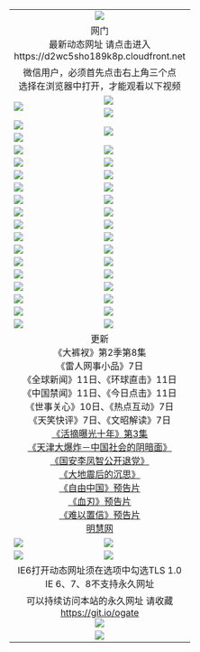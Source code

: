 ﻿<table>
  <tr></tr>
  <tr><td colspan=2 align=center><img src="https://cloud.githubusercontent.com/assets/11880933/13434984/f430fae2-e012-11e5-814f-c2df1e82b247.jpg" /></td></tr>
  <tr><td colspan=2 align=center>网门<br>最新动态网址 请点击进入
<br>https://d2wc5sho189k8p.cloudfront.net
    </td>
  </tr>
  <tr>
    <td colspan=2 align=center>微信用户，必须首先点击右上角三个点<br>选择在浏览器中打开，才能观看以下视频</td>
  </tr>
  <tr>
    <td rowspan=2><a href="https://d2wc5sho189k8p.cloudfront.net/ogUP.aspx?name=11DKC.mp4&count=T:2,2:8,1:16&from=github" target="_blank"><img src="https://d2wc5sho189k8p.cloudfront.net/Up/11DKC1.jpg" /></a></td> 
    <td><div><a href="https://d2wc5sho189k8p.cloudfront.net/ogUP.aspx?name=LRWS.mp4&count=7B:9,6B:44,5A:10,5B:35,4A:14,4B:19,3A:10,3B:26,2A:16,2B:21,1A:23,1B:29&current=7B:9" target="_blank"><img src="https://d2wc5sho189k8p.cloudfront.net/Up/LRWS.jpg" /></a></td>
   </tr>
  <tr>
    <td><a href="https://d2wc5sho189k8p.cloudfront.net/ogNiceVedio.aspx" target="_blank"><img src="https://d2wc5sho189k8p.cloudfront.net/Up/11TGKDY.jpg" /></a></td>
  </tr>
  <tr>
    <td><a href="https://d2wc5sho189k8p.cloudfront.net/ogUP.aspx?name=JQR.mp4&count=2" target="_blank"><img src="https://d2wc5sho189k8p.cloudfront.net/Up/JQR.jpg" /></a></td>   
    <td rowspan=2><a href="https://d2wc5sho189k8p.cloudfront.net/ogUP.aspx?name=JP.mp4&count=9" target="_blank"><img src="https://d2wc5sho189k8p.cloudfront.net/Up/JP.jpg" /></td>
  </tr>
  <tr>
    <td><a href="https://d2wc5sho189k8p.cloudfront.net/ogUP.aspx?name=WH.mp4" target="_blank"><img src="https://d2wc5sho189k8p.cloudfront.net/Up/WH.jpg" /></a></td>
  </tr>
  <tr>
    <td><a href="https://d2wc5sho189k8p.cloudfront.net/ogUP.aspx?name=SSZJ.mp4&count=480P:9,S:3" target="_blank"><img src="https://d2wc5sho189k8p.cloudfront.net/Up/SSZJ.jpg" /></a></td>
    <td><a href="https://d2wc5sho189k8p.cloudfront.net/ogUP.aspx?name=ZY.mp4&count=2015:16" target="_blank"><img src="https://d2wc5sho189k8p.cloudfront.net/Up/ZY.jpg" /></a</td>
  </tr>
  <tr>
    <td><a href="https://d2wc5sho189k8p.cloudfront.net/ogUP.aspx?name=XTFY.mp4&count=B:2,A:24" target="_blank"><img src="https://d2wc5sho189k8p.cloudfront.net/Up/XTFY.jpg" /></a></td>
    <td><a href="https://d2wc5sho189k8p.cloudfront.net/ogUP.aspx?name=1XQK.mp4&count=13" target="_blank"><img src="https://d2wc5sho189k8p.cloudfront.net/Up/1XQK.jpg" /></a</td>
  </tr>
  <tr>
    <td><a href="https://d2wc5sho189k8p.cloudfront.net/ogUP.aspx?name=1LYF.mp4&count=2" target="_blank"><img src="https://d2wc5sho189k8p.cloudfront.net/Up/1LYF0.jpg" /></a></td>
    <td><a href="https://d2wc5sho189k8p.cloudfront.net/ogUP.aspx?name=1ZGC.mp4&count=6" target="_blank"><img src="https://d2wc5sho189k8p.cloudfront.net/Up/1ZGC0.jpg" /></a></td>
  </tr>
  <tr>
    <td><a href="https://d2wc5sho189k8p.cloudfront.net/ogUP.aspx?name=1ZKM.mp4&count=3&current=3" target="_blank"><img src="https://d2wc5sho189k8p.cloudfront.net/Up/1ZKM0.jpg" /></a></td>  
    <td><a href="https://d2wc5sho189k8p.cloudfront.net/ogUP.aspx?name=1WWY.mp4&count=6&current=6" target="_blank"><img src="https://d2wc5sho189k8p.cloudfront.net/Up/1WWY0.jpg" /></a></td>
  </tr>
  <tr>
    <td><a href="https://d2wc5sho189k8p.cloudfront.net/ogUP.aspx?name=10JGY.mp4&count=3" target="_blank"><img src="https://d2wc5sho189k8p.cloudfront.net/Up/10JGY0.jpg" /></a></td>
    <td><a href="https://d2wc5sho189k8p.cloudfront.net/ogUP.aspx?name=10CYS.mp4&count=2" target="_blank"><img src="https://d2wc5sho189k8p.cloudfront.net/Up/10CYS0.jpg" /></a></td>
  </tr>
  <tr>
    <td><a href="https://d2wc5sho189k8p.cloudfront.net/ogUP.aspx?name=4SQQ.mp4&count=201603:9,201602:20,201601:21&current=201603:9" target="_blank"><img src="https://d2wc5sho189k8p.cloudfront.net/Up/4SQQ0.jpg"/></a></td>
    <td><a href="https://d2wc5sho189k8p.cloudfront.net/ogUP.aspx?name=4SHQ.mp4&count=201603:11,201602:27,201601:28&current=201603:11" target="_blank"><img src="https://d2wc5sho189k8p.cloudfront.net/Up/4SHQ0.jpg"/></a></td>
  </tr>
  <tr>
    <td><a href="https://d2wc5sho189k8p.cloudfront.net/ogUP.aspx?name=4SZG.mp4&count=201603:10,201602:21,201601:23&current=201603:10" target="_blank"><img src="https://d2wc5sho189k8p.cloudfront.net/Up/4SZG0.jpg"/></a></td>
    <td><a href="https://d2wc5sho189k8p.cloudfront.net/ogUP.aspx?name=4SDJ.mp4&count=201603A:10,201603B:6,201602A:24,201602B:7,201601A:48,201601B:6&current=201603A:10" target="_blank"><img src="https://d2wc5sho189k8p.cloudfront.net/Up/4SDJ0.jpg"/></a></td>
  </tr>
  <tr>
    <td><a href="https://d2wc5sho189k8p.cloudfront.net/ogUP.aspx?name=4SGX.mp4&count=201603:2&current=201603:2" target="_blank"><img src="https://d2wc5sho189k8p.cloudfront.net/Up/4SGX0.jpg"/></a></td>
    <td><a href="https://d2wc5sho189k8p.cloudfront.net/ogUP.aspx?name=4SHD.mp4&count=201603:3&current=201603:1" target="_blank"><img src="https://d2wc5sho189k8p.cloudfront.net/Up/4SHD0.jpg"/></a></td>
  </tr>
  <tr>
    <td><a href="https://d2wc5sho189k8p.cloudfront.net/ogUP.aspx?name=4CTX.mp4&count=201603:2,201602:3,201601:4&current=201603:2" target="_blank"><img src="https://d2wc5sho189k8p.cloudfront.net/Up/4CTX0.jpg"/></a></td>
    <td><a href="https://d2wc5sho189k8p.cloudfront.net/ogUP.aspx?name=4CWZ.mp4&count=201603:1,201602:4,201601:4&current=201603:1" target="_blank"><img src="https://d2wc5sho189k8p.cloudfront.net/Up/4CWZ0.jpg"/></a></td>
  </tr>
  <tr>
    <td><a href="https://d2wc5sho189k8p.cloudfront.net/onUP.aspx?name=https://d2t6x1lwzcff38.cloudfront.net/" target="_blank"><img src="https://d2wc5sho189k8p.cloudfront.net/Up/0DTW.jpg"/></a></td>
    <td><a href="https://d2wc5sho189k8p.cloudfront.net/onUP.aspx?name=https://d240ns8up8earz.cloudfront.net/acenter/" target="_blank"><img src="https://d2wc5sho189k8p.cloudfront.net/Up/0TDW.jpg" /></a></td>
  </tr>
  <tr>
    <td><a href="https://d2wc5sho189k8p.cloudfront.net/onUP.aspx?name=https://d4508d6vomz2p.cloudfront.net/gb/nsc413.htm" target="_blank"><img src="https://d2wc5sho189k8p.cloudfront.net/Up/0DJY.jpg" /></a></td>
    <td><a href="https://d2wc5sho189k8p.cloudfront.net/onUP.aspx?name=https://d3bxwq7vzudb5l.cloudfront.net/xtr/gb/prog204.html" target="_blank"><img src="https://d2wc5sho189k8p.cloudfront.net/Up/0XTR.jpg" /></a></td>
  </tr>
  <tr>
    <td><a href="https://d2wc5sho189k8p.cloudfront.net/onUP.aspx?name=https://d3aj00iefsmfgc.cloudfront.net/" target="_blank"><img src="https://d2wc5sho189k8p.cloudfront.net/Up/0MHW.jpg" /></a></td>
    <td><a href="https://d2wc5sho189k8p.cloudfront.net/onUP.aspx?name=https://d1sbg9daat0zu5.cloudfront.net/" target="_blank"><img src="https://d2wc5sho189k8p.cloudfront.net/Up/0ZJW.jpg" /></a></td>
  </tr>
  <tr>
    <td><a href="https://d2wc5sho189k8p.cloudfront.net/ogUP.aspx?name=0FG.zip" target="_blank"><img src="https://d2wc5sho189k8p.cloudfront.net/Up/0FG.jpg" /></a></td>
    <td><a href="https://d2wc5sho189k8p.cloudfront.net/ogUP.aspx?name=0FGA.apk" target="_blank"><img src="https://d2wc5sho189k8p.cloudfront.net/Up/0FGA.jpg" /></a></td>
  </tr>
  <tr>
    <td><a href="https://d2wc5sho189k8p.cloudfront.net/ogUP.aspx?name=0U.zip" target="_blank"><img src="https://d2wc5sho189k8p.cloudfront.net/Up/0U.jpg" /></a></td>
    <td><a href="https://d2wc5sho189k8p.cloudfront.net/ogUP.aspx?name=0UA.apk" target="_blank"><img src="https://d2wc5sho189k8p.cloudfront.net/Up/0UA.jpg" /></a></td>
  </tr>
  <tr>
    <td><a href="https://d2wc5sho189k8p.cloudfront.net/ogUP.aspx?name=0iPPOTV.zip" target="_blank"><img src="https://d2wc5sho189k8p.cloudfront.net/Up/0iPPOTV.jpg" /></a></td>
    <td><a href="https://d2wc5sho189k8p.cloudfront.net/ogUP.aspx?name=0iNTD.apk" target="_blank"><img src="https://d2wc5sho189k8p.cloudfront.net/Up/0iNTD.jpg" /></a></td>
  </tr>
  <tr>
    <td colspan=2 align=center>更新<br>
      《大裤衩》第2季第8集<br>
      《雷人网事小品》7日<br>
      《全球新闻》11日、《环球直击》11日<br>
      《中国禁闻》11日、《今日点击》11日<br>
      《世事关心》10日、《热点互动》7日<br>
      《天笑快评》7日、《文昭解读》7日<br>
      <a href="https://d2wc5sho189k8p.cloudfront.net/ogUP.aspx?name=SSZJ.mp4&count=480P:9,S:3&current=S:3" target="_blank">《活摘曝光十年》第3集</a><br>
      <a href="https://d2wc5sho189k8p.cloudfront.net/ogUP.aspx?name=4TJDBZ.mp4" target="_blank">《天津大爆炸－中国社会的阴暗面》</a><br>
      <a href="https://d2wc5sho189k8p.cloudfront.net/ogUP.aspx?name=4LFZ.mp4" target="_blank">《国安李凤智公开退党》</a><br>
      <a href="https://d2wc5sho189k8p.cloudfront.net/ogUP.aspx?name=4DDZHDCS.mp4" target="_blank">《大地震后的沉思》</a><br>
      <a href="https://d2wc5sho189k8p.cloudfront.net/ogUP.aspx?name=11ZYZG0.mp4" target="_blank">《自由中国》预告片</a><br>
      <a href="https://d2wc5sho189k8p.cloudfront.net/ogUP.aspx?name=11XR.mp4" target="_blank">《血刃》预告片</a><br>
      <a href="https://d2wc5sho189k8p.cloudfront.net/ogUP.aspx?name=11NYZX.mp4&count=2" target="_blank">《难以置信》预告片</a><br>
      <a href="https://d2wc5sho189k8p.cloudfront.net/onUP.aspx?name=https://www.minghui.org/" target="_blank">明慧网</a></td>
    </td>
  </tr>
  <tr>
    <td><a href="https://d2wc5sho189k8p.cloudfront.net/ogNice.aspx" target="_blank"><img src="https://d2wc5sho189k8p.cloudfront.net/Up/0WCYY.jpg" /></a></td>
    <td><a href="https://d2wc5sho189k8p.cloudfront.net/onCO.aspx?ob=600%E4%BA%8B%E7%89%A9&op=%E5%A2%9E%E5%88%A0%E6%94%B9&args=WH1~%23%E7%B1%BB%E5%9E%8B6%E6%96%B0%E9%97%BB%7c%23%E7%B1%BB%E5%9E%8B6%E8%AF%84%E8%AE%BA&mode=" target="_blank"><img src="https://d2wc5sho189k8p.cloudfront.net/Up/0WZTT.jpg" /></a></td> 
  </tr>
  <tr>
    <td><a href="https://d2wc5sho189k8p.cloudfront.net/ogDY.aspx" target="_blank"><img src="https://d2wc5sho189k8p.cloudfront.net/Up/0FK.jpg" /></a></td>
    <td><a href="https://d2wc5sho189k8p.cloudfront.net/ogST.aspx" target="_blank"><img src="https://d2wc5sho189k8p.cloudfront.net/Up/0ST.jpg" /></a></td> 
  </tr>
  <tr>
    <td colspan=2 align=center>IE6打开动态网址须在选项中勾选TLS 1.0<br/>IE 6、7、8不支持永久网址<br/>
      <!--微信可扫描以下临时二维码<br/>https://bit.ly/1mBQHW8<br/><a href="https://d2wc5sho189k8p.cloudfront.net/Up/0WMGDL3.png" target="_blank"><img src="https://d2wc5sho189k8p.cloudfront.net/Up/0WMGD3.png"/></a><br-->
  </tr>
  <tr>
    <td colspan=2 align=center>可以持续访问本站的永久网址 请收藏<br/><a href="https://git.io/ogate" target="_blank">https://git.io/ogate</a><br/><a href="https://d2wc5sho189k8p.cloudfront.net/Up/0WMGDL2.png" target="_blank"><img src="https://d2wc5sho189k8p.cloudfront.net/Up/0WMGD2.png"/></a></td>
  </tr>
  <tr>
    <td colspan=2 align=center><a href="https://d2wc5sho189k8p.cloudfront.net/ogUP.aspx?name=0oGate.apk" target="_blank"><img src="https://d2wc5sho189k8p.cloudfront.net/Up/0WMAZ.jpg" /></a></td>
  </tr>
  <!--tr>
    <td colspan=2 align=center>可能失效的动态网址
    </td>
  </tr-->
</table>
